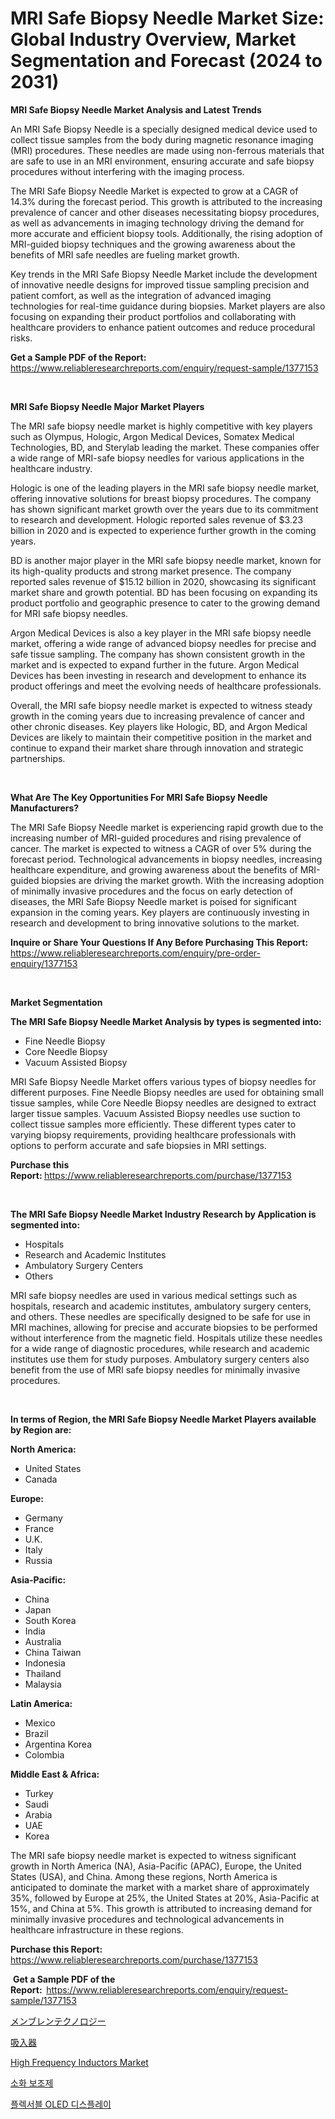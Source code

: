 <p><h1>MRI Safe Biopsy Needle Market Size: Global Industry Overview, Market Segmentation and Forecast (2024 to 2031)</h1></p><p><strong>MRI Safe Biopsy Needle Market Analysis and Latest Trends</strong></p>
<p><p>An MRI Safe Biopsy Needle is a specially designed medical device used to collect tissue samples from the body during magnetic resonance imaging (MRI) procedures. These needles are made using non-ferrous materials that are safe to use in an MRI environment, ensuring accurate and safe biopsy procedures without interfering with the imaging process.</p><p>The MRI Safe Biopsy Needle Market is expected to grow at a CAGR of 14.3% during the forecast period. This growth is attributed to the increasing prevalence of cancer and other diseases necessitating biopsy procedures, as well as advancements in imaging technology driving the demand for more accurate and efficient biopsy tools. Additionally, the rising adoption of MRI-guided biopsy techniques and the growing awareness about the benefits of MRI safe needles are fueling market growth.</p><p>Key trends in the MRI Safe Biopsy Needle Market include the development of innovative needle designs for improved tissue sampling precision and patient comfort, as well as the integration of advanced imaging technologies for real-time guidance during biopsies. Market players are also focusing on expanding their product portfolios and collaborating with healthcare providers to enhance patient outcomes and reduce procedural risks.</p></p>
<p><strong>Get a Sample PDF of the Report:&nbsp;</strong> <a href="https://www.reliableresearchreports.com/enquiry/request-sample/1377153">https://www.reliableresearchreports.com/enquiry/request-sample/1377153</a></p>
<p>&nbsp;</p>
<p><strong>MRI Safe Biopsy Needle Major Market Players</strong></p>
<p><p>The MRI safe biopsy needle market is highly competitive with key players such as Olympus, Hologic, Argon Medical Devices, Somatex Medical Technologies, BD, and Sterylab leading the market. These companies offer a wide range of MRI-safe biopsy needles for various applications in the healthcare industry.</p><p>Hologic is one of the leading players in the MRI safe biopsy needle market, offering innovative solutions for breast biopsy procedures. The company has shown significant market growth over the years due to its commitment to research and development. Hologic reported sales revenue of $3.23 billion in 2020 and is expected to experience further growth in the coming years.</p><p>BD is another major player in the MRI safe biopsy needle market, known for its high-quality products and strong market presence. The company reported sales revenue of $15.12 billion in 2020, showcasing its significant market share and growth potential. BD has been focusing on expanding its product portfolio and geographic presence to cater to the growing demand for MRI safe biopsy needles.</p><p>Argon Medical Devices is also a key player in the MRI safe biopsy needle market, offering a wide range of advanced biopsy needles for precise and safe tissue sampling. The company has shown consistent growth in the market and is expected to expand further in the future. Argon Medical Devices has been investing in research and development to enhance its product offerings and meet the evolving needs of healthcare professionals.</p><p>Overall, the MRI safe biopsy needle market is expected to witness steady growth in the coming years due to increasing prevalence of cancer and other chronic diseases. Key players like Hologic, BD, and Argon Medical Devices are likely to maintain their competitive position in the market and continue to expand their market share through innovation and strategic partnerships.</p></p>
<p>&nbsp;</p>
<p><strong>What Are The Key Opportunities For MRI Safe Biopsy Needle Manufacturers?</strong></p>
<p><p>The MRI Safe Biopsy Needle market is experiencing rapid growth due to the increasing number of MRI-guided procedures and rising prevalence of cancer. The market is expected to witness a CAGR of over 5% during the forecast period. Technological advancements in biopsy needles, increasing healthcare expenditure, and growing awareness about the benefits of MRI-guided biopsies are driving the market growth. With the increasing adoption of minimally invasive procedures and the focus on early detection of diseases, the MRI Safe Biopsy Needle market is poised for significant expansion in the coming years. Key players are continuously investing in research and development to bring innovative solutions to the market.</p></p>
<p><strong>Inquire or Share Your Questions If Any Before Purchasing This Report:</strong> <a href="https://www.reliableresearchreports.com/enquiry/pre-order-enquiry/1377153">https://www.reliableresearchreports.com/enquiry/pre-order-enquiry/1377153</a></p>
<p>&nbsp;</p>
<p><strong>Market Segmentation</strong></p>
<p><strong>The MRI Safe Biopsy Needle Market Analysis by types is segmented into:</strong></p>
<p><ul><li>Fine Needle Biopsy</li><li>Core Needle Biopsy</li><li>Vacuum Assisted Biopsy</li></ul></p>
<p><p>MRI Safe Biopsy Needle Market offers various types of biopsy needles for different purposes. Fine Needle Biopsy needles are used for obtaining small tissue samples, while Core Needle Biopsy needles are designed to extract larger tissue samples. Vacuum Assisted Biopsy needles use suction to collect tissue samples more efficiently. These different types cater to varying biopsy requirements, providing healthcare professionals with options to perform accurate and safe biopsies in MRI settings.</p></p>
<p><strong>Purchase this Report:&nbsp;</strong><a href="https://www.reliableresearchreports.com/purchase/1377153">https://www.reliableresearchreports.com/purchase/1377153</a></p>
<p>&nbsp;</p>
<p><strong>The MRI Safe Biopsy Needle Market Industry Research by Application is segmented into:</strong></p>
<p><ul><li>Hospitals</li><li>Research and Academic Institutes</li><li>Ambulatory Surgery Centers</li><li>Others</li></ul></p>
<p><p>MRI safe biopsy needles are used in various medical settings such as hospitals, research and academic institutes, ambulatory surgery centers, and others. These needles are specifically designed to be safe for use in MRI machines, allowing for precise and accurate biopsies to be performed without interference from the magnetic field. Hospitals utilize these needles for a wide range of diagnostic procedures, while research and academic institutes use them for study purposes. Ambulatory surgery centers also benefit from the use of MRI safe biopsy needles for minimally invasive procedures.</p></p>
<p>&nbsp;</p>
<p><strong>In terms of Region, the MRI Safe Biopsy Needle Market Players available by Region are:</strong></p>
<p>
    <p> <strong> North America: </strong>
        <ul>
            <li>United States</li>
            <li>Canada</li>
        </ul>
        </p> 
    <p> <strong> Europe: </strong>
        <ul>
            <li>Germany</li>
            <li>France</li>
            <li>U.K.</li>
            <li>Italy</li>
            <li>Russia</li>
        </ul>
        </p> 
    <p> <strong> Asia-Pacific: </strong>
        <ul>
            <li>China</li>
            <li>Japan</li>
            <li>South Korea</li>
            <li>India</li>
            <li>Australia</li>
            <li>China Taiwan</li>
            <li>Indonesia</li>
            <li>Thailand</li>
            <li>Malaysia</li>
        </ul>
        </p> 
    <p> <strong> Latin America: </strong>
        <ul>
            <li>Mexico</li>
            <li>Brazil</li>
            <li>Argentina Korea</li>
            <li>Colombia</li>
        </ul>
        </p> 
    <p> <strong> Middle East & Africa: </strong>
        <ul>
            <li>Turkey</li>
            <li>Saudi</li>
            <li>Arabia</li>
            <li>UAE</li>
            <li>Korea</li>
        </ul>
    </p>
    </p>
<p><p>The MRI safe biopsy needle market is expected to witness significant growth in North America (NA), Asia-Pacific (APAC), Europe, the United States (USA), and China. Among these regions, North America is anticipated to dominate the market with a market share of approximately 35%, followed by Europe at 25%, the United States at 20%, Asia-Pacific at 15%, and China at 5%. This growth is attributed to increasing demand for minimally invasive procedures and technological advancements in healthcare infrastructure in these regions.</p></p>
<p><strong>Purchase this Report: </strong><a href="https://www.reliableresearchreports.com/purchase/1377153">https://www.reliableresearchreports.com/purchase/1377153</a></p>
<p>&nbsp;<strong>Get a Sample PDF of the Report:&nbsp;&nbsp;</strong><a href="https://www.reliableresearchreports.com/enquiry/request-sample/1377153">https://www.reliableresearchreports.com/enquiry/request-sample/1377153</a></p>
<p><strong></strong></p>
<p><p><a href="https://medium.com/@fabiclaf/%E8%86%9C%E6%8A%80%E8%A1%93%E5%B8%82%E5%A0%B4%E3%83%A1%E3%83%88%E3%83%AA%E3%82%AF%E3%82%B9%E3%81%AE%E3%83%87%E3%82%B3%E3%83%BC%E3%83%87%E3%82%A3%E3%83%B3%E3%82%B0-%E5%B8%82%E5%A0%B4%E3%82%B7%E3%82%A7%E3%82%A2-%E3%83%88%E3%83%AC%E3%83%B3%E3%83%89-%E6%88%90%E9%95%B7%E3%83%91%E3%82%BF%E3%83%BC%E3%83%B3-805b72e18cd3">メンブレンテクノロジー</a></p><p><a href="https://medium.com/@dathomson6534/%E5%90%B8%E5%85%A5%E5%99%A8%E5%B8%82%E5%A0%B4%E5%88%86%E6%9E%90-%E3%81%9D%E3%81%AEcagr-%E5%B8%82%E5%A0%B4%E3%82%BB%E3%82%B0%E3%83%A1%E3%83%B3%E3%83%86%E3%83%BC%E3%82%B7%E3%83%A7%E3%83%B3%E3%81%8A%E3%82%88%E3%81%B3%E4%B8%96%E7%95%8C%E7%9A%84%E3%81%AA%E6%A5%AD%E7%95%8C%E6%A6%82%E8%A6%81-3b1337298fa9">吸入器</a></p><p><a href="https://iodized-pantydraco-05c.notion.site/High-Frequency-Inductors-Market-Growth-Market-Trends-COVID-19-Impact-and-Forecasts-for-period-fro-ee3a4d2a65ed424e908a06f1d093baa8">High Frequency Inductors Market</a></p><p><a href="https://medium.com/@deanwytalter456/%EC%86%8C%ED%99%94-%EB%B3%B4%EC%A1%B0%EC%A0%9C-%EC%8B%9C%EC%9E%A5-%EA%B2%BD%EC%9F%81-%EB%B6%84%EC%84%9D-%EC%8B%9C%EC%9E%A5-%EB%8F%99%ED%96%A5-%EB%B0%8F-2031%EB%85%84%EA%B9%8C%EC%A7%80%EC%9D%98-%EC%98%88%EC%B8%A1-709541292df9">소화 보조제</a></p><p><a href="https://medium.com/@girons.lea/%EC%9C%A0%EC%97%B0%ED%95%9C-oled-%EB%94%94%EC%8A%A4%ED%94%8C%EB%A0%88%EC%9D%B4-%EC%8B%9C%EC%9E%A5-%EC%A1%B0%EC%82%AC-%EB%B3%B4%EA%B3%A0%EC%84%9C-2024%EB%85%84%EB%B6%80%ED%84%B0-2031%EB%85%84%EA%B9%8C%EC%A7%80%EC%9D%98-%EC%97%AD%EC%82%AC%EC%99%80-%EC%98%88%EC%B8%A1-65c5aebb02fb">플렉서블 OLED 디스플레이</a></p></p>